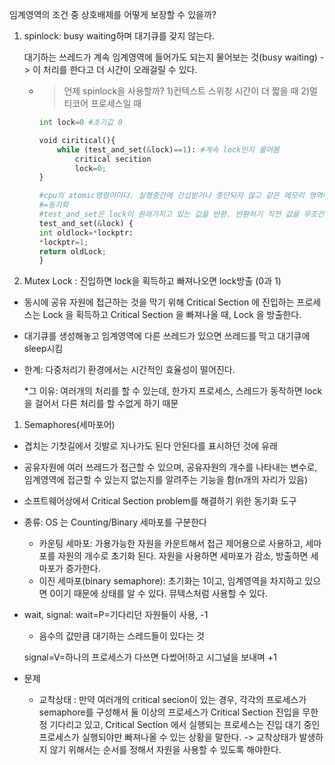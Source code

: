 임계영역의 조건 중 상호배제를 어떻게 보장할 수 있을까?

1. spinlock: busy waiting하며 대기큐를 갖지 않는다.
    
    대기하는 쓰레드가 계속 임계영역에 들어가도 되는지 물어보는 것(busy waiting) -> 이 처리를 한다고 더 시간이 오래걸릴 수 있다.
    
    - >언제 spinlock을 사용할까? 1)컨텍스트 스위칭 시간이 더 짧을 때 2)멀티코어 프로세스일 때
        
        ```python
        int lock=0 #초기값 0
        
        void ciritical(){ 
        	while (test_and_set(&lock)==1): #계속 lock인지 물어봄
        		critical secition
        		lock=0;
        }
        
        #cpu의 atomic명령어이다. 실행중간에 간섭받거나 중단되지 않고 같은 메모리 영역에 대해 동시에 실행시키지 않음
        #=동기화
        #test_and_set은 lock이 원래가지고 있는 값을 반환. 반환하기 직전 값을 무조건 1을 변환해라
        test_and_set(&lock) {
        int oldlock=*lockptr:
        *lockptr=1;
        return oldLock;
        }
        ```
        
2. Mutex Lock : 진입하면 lock을 획득하고 빠져나오면 lock방출 (0과 1)
- 동시에 공유 자원에 접근하는 것을 막기 위해 Critical Section 에 진입하는 프로세스는 Lock 을 획득하고 Critical Section 을 빠져나올 때, Lock 을 방출한다.
- 대기큐를 생성해놓고 임계영역에 다른 쓰레드가 있으면 쓰레드를 막고 대기큐에 sleep시킴
- 한계: 다중처리기 환경에서는 시간적인 효율성이 떨어진다.
    
    *그 이유: 여러개의 처리를 할 수 있는데, 한가지 프로세스, 스레드가 동작하면 lock을 걸어서 다른 처리를 할 수없게 하기 때문
    
1. Semaphores(세마포어)
- 겹치는 기찻길에서 깃발로 지나가도 된다 안된다를 표시하던 것에 유래
- 공유자원에 여러 쓰레드가 접근할 수 있으며, 공유자원의 개수를 나타내는 변수로, 임계영역에 접근할 수 있는지 없는지를 알려주는 기능을 함(n개의 자리가 있음)
- 소프트웨어상에서 Critical Section problem를 해결하기 위한 동기화 도구
- 종류: OS 는 Counting/Binary 세마포를 구분한다
    - 카운팅 세마포: 가용가능한 자원을 카운트해서 접근 제어용으로 사용하고, 세마포를 자원의 개수로 초기화 된다. 자원을 사용하면 세마포가 감소, 방출하면 세마포가 증가한다.
    - 이진 세마포(binary semaphore): 초기화는 1이고, 임계영역을 차지하고 있으면 0이기 때문에 상태를 알 수 있다. 뮤텍스처럼 사용할 수 있다.
- wait, signal: wait=P=기다리던 자원들이 사용, -1
    - 음수의 값만큼 대기하는 스레드들이 있다는 것
    
    signal=V=하나의 프로세스가 다쓰면 다썼어!하고 시그널을 보내며 +1
    
- 문제
    - 교착상태 : 만약 여러개의 critical secion이 있는 경우, 각각의 프로세스가 semaphore를 구성해서 둘 이상의 프로세스가 Critical Section 진입을 무한정 기다리고 있고, Critical Section 에서 실행되는 프로세스는 진입 대기 중인 프로세스가 실행되야만 빠져나올 수 있는 상황을 말한다. -> 교착상태가 발생하지 않기 위해서는 순서를 정해서 자원을 사용할 수 있도록 해야한다.